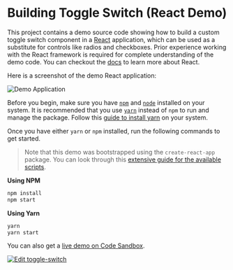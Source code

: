 # Building Toggle Switch (React Demo)

This project contains a demo source code showing how to build a custom toggle switch component in a [React][react] application, which can be used as a substitute for controls like radios and checkboxes. Prior experience working with the React framework is required for complete understanding of the demo code. You can checkout the [docs][react-docs] to learn more about React.

Here is a screenshot of the demo React application:

![Demo Application](https://i.imgur.com/5ePljO1.gif)

Before you begin, make sure you have [`npm`][npm] and [`node`][node] installed on your system. It is recommended that you use [`yarn`][yarn] instead of `npm` to run and manage the package. Follow this [guide to install yarn][yarn-install] on your system.

Once you have either `yarn` or `npm` installed, run the following commands to get started.

> Note that this demo was bootstrapped using the `create-react-app` package. You can look through this [extensive guide for the available scripts](https://github.com/facebook/create-react-app/blob/master/packages/react-scripts/template/README.md#available-scripts).

**Using NPM**

```sh
npm install
npm start
```

**Using Yarn**

```sh
yarn
yarn start
```

You can also get a [live demo on Code Sandbox][code-demo].

[![Edit toggle-switch](https://codesandbox.io/static/img/play-codesandbox.svg)](https://codesandbox.io/s/voqzpx1p3)


[react-docs]: https://reactjs.org/docs/
[react]: https://reactjs.org/
[code-demo]: https://codesandbox.io/s/voqzpx1p3
[node]: https://nodejs.org/en/
[npm]: https://npmjs.com/
[yarn]: https://yarnpkg.com/
[yarn-install]: https://yarnpkg.com/lang/en/docs/install/
